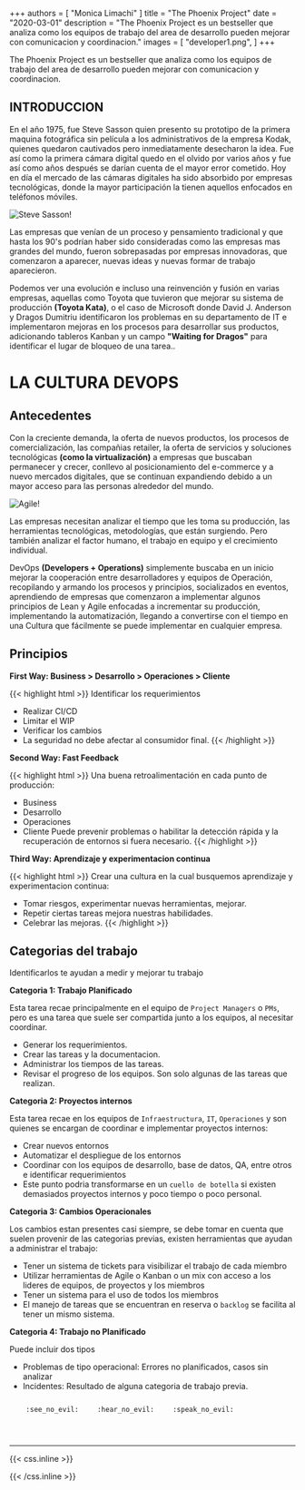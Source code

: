 +++
authors = [
    "Monica Limachi"
]
title = "The Phoenix Project"
date = "2020-03-01"
description = "The Phoenix Project es un bestseller que analiza como los equipos de trabajo del area de desarrollo pueden mejorar con comunicacion y coordinacion."
images = [
    "developer1.png",
]
+++

The Phoenix Project es un bestseller que analiza como los equipos de trabajo del area de desarrollo pueden mejorar con comunicacion y coordinacion. 

<!--more-->

## INTRODUCCION

En el año 1975, fue Steve Sasson quien presento su prototipo de la primera maquina fotográfica sin película a los administrativos de la empresa Kodak, quienes quedaron cautivados pero inmediatamente desecharon la idea. Fue así como la primera cámara digital quedo en el olvido por varios años y fue así como años después se darían cuenta de el mayor error cometido.
Hoy en día el mercado de las cámaras digitales ha sido absorbido por empresas tecnológicas, donde la mayor participación la tienen aquellos enfocados en teléfonos móviles.

![Steve Sasson!](/images/camaradigital1.jpg "Steve Sasson con la primera camara digital")

Las empresas que venían de un proceso y pensamiento tradicional y que hasta los 90's podrían haber sido consideradas como las empresas mas grandes del mundo, fueron sobrepasadas por empresas innovadoras, que comenzaron a aparecer, nuevas ideas y nuevas formar de trabajo aparecieron.

Podemos ver una evolución e incluso una reinvención y fusión en varias empresas, aquellas como Toyota que tuvieron que mejorar su sistema de producción **(Toyota Kata)**, o el caso de Microsoft donde David J. Anderson y Dragos Dumitriu identificaron los problemas en su departamento de IT e implementaron mejoras en los procesos para desarrollar sus productos, adicionando tableros Kanban y un campo **"Waiting for Dragos"** para identificar el lugar de bloqueo de una tarea.. 

# LA CULTURA DEVOPS 

## Antecedentes

Con la creciente demanda, la oferta de nuevos productos, los procesos de comercialización, las compañias retailer, la oferta de servicios y soluciones tecnológicas **(como la virtualización)** a empresas que buscaban permanecer y crecer, conllevo al posicionamiento del e-commerce y a nuevo mercados digitales, que se continuan expandiendo debido a un mayor acceso para las personas alrededor del mundo.

![Agile!](/images/LeanAgile.png "Agile en Desarrollo")

Las empresas necesitan analizar el tiempo que les toma su producción, las herramientas tecnológicas, metodologías, que están surgiendo. Pero también analizar el factor humano, el trabajo en equipo y el crecimiento individual.

DevOps **(Developers + Operations)** simplemente buscaba en un inicio mejorar la cooperación entre desarrolladores y equipos de Operación, recopilando y armando los procesos y principios, socializados en eventos, aprendiendo de empresas que comenzaron a implementar algunos principios de Lean y Agile enfocadas a incrementar su producción, implementando la automatización, llegando a convertirse con el tiempo  en una Cultura que fácilmente se puede implementar en cualquier empresa.

## Principios

**First Way: Business > Desarrollo > Operaciones > Cliente**

{{< highlight html >}}
Identificar los requerimientos
- Realizar CI/CD
- Limitar el WIP
- Verificar los cambios
- La seguridad no debe afectar al consumidor final.
{{< /highlight >}}

**Second Way: Fast Feedback**

{{< highlight html >}}
Una buena retroalimentación  en cada punto de producción: 
- Business
- Desarrollo
- Operaciones
- Cliente
Puede prevenir problemas o habilitar la detección rápida y la recuperación de entornos si fuera necesario.
{{< /highlight >}}

**Third Way: Aprendizaje y experimentacion continua**

{{< highlight html >}}
Crear una cultura en la cual busquemos aprendizaje y experimentacion continua:
- Tomar riesgos, experimentar nuevas herramientas, mejorar.
- Repetir ciertas tareas mejora nuestras habilidades.
- Celebrar las mejoras.
{{< /highlight >}}

## Categorias del trabajo

Identificarlos te ayudan a medir y mejorar tu trabajo

**Categoria 1: Trabajo Planificado**

Esta tarea recae principalmente en el equipo de `Project Managers` o `PMs`, pero es una tarea que suele ser compartida junto a los equipos, al necesitar coordinar.
- Generar los requerimientos.
- Crear las tareas y la documentacion.
- Administrar los tiempos de las tareas.
- Revisar el progreso de los equipos.
Son solo algunas de las tareas que realizan.

**Categoria 2: Proyectos internos**

Esta tarea recae en los equipos de `Infraestructura`, `IT`, `Operaciones` y son quienes se encargan de coordinar e implementar proyectos internos:
- Crear nuevos entornos
- Automatizar el despliegue de los entornos
- Coordinar con los equipos de desarrollo, base de datos, QA, entre otros e identificar requerimientos
- Este punto podria transformarse en un `cuello de botella` si existen demasiados proyectos internos y poco tiempo o poco personal.

**Categoria 3: Cambios Operacionales**

Los cambios estan presentes casi siempre, se debe tomar en cuenta que suelen provenir de las categorias previas, existen herramientas que ayudan a administrar el trabajo:
- Tener un sistema de tickets para visibilizar el trabajo de cada miembro
- Utilizar herramientas de Agile o Kanban o un mix con acceso a los lideres de equipos, de proyectos y los miembros
- Tener un sistema para el uso de todos los miembros
- El manejo de tareas que se encuentran en reserva o `backlog` se facilita al tener un mismo sistema.

**Categoria 4: Trabajo no Planificado**

Puede incluir dos tipos
- Problemas de tipo operacional: Errores no planificados, casos sin analizar
- Incidentes: Resultado de alguna categoria de trabajo previa.




<p><span class="nowrap"><span class="emojify">🙈</span> <code>:see_no_evil:</code></span>  <span class="nowrap"><span class="emojify">🙉</span> <code>:hear_no_evil:</code></span>  <span class="nowrap"><span class="emojify">🙊</span> <code>:speak_no_evil:</code></span></p>
<br>



***


{{< css.inline >}}
<style>
.emojify {
	font-family: Apple Color Emoji,Segoe UI Emoji,NotoColorEmoji,Segoe UI Symbol,Android Emoji,EmojiSymbols;
	font-size: 2rem;
	vertical-align: middle;
}
@media screen and (max-width:650px) {
    .nowrap {
	display: block;
	margin: 25px 0;
}
}
</style>
{{< /css.inline >}}
